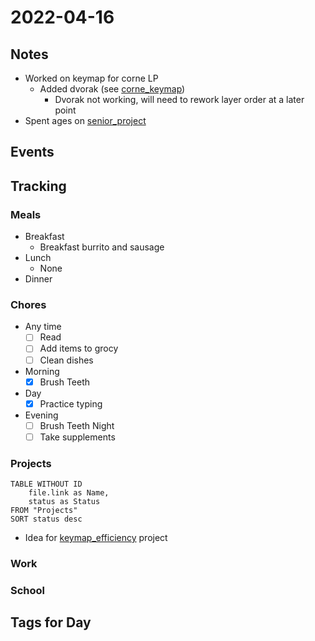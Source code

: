 # 2022-04-16
## Notes
- Worked on keymap for corne LP
	- Added dvorak (see [corne_keymap](../Attachments/corne_keymap.pdf))
		- Dvorak not working, will need to rework layer order at a later point
- Spent ages on [senior_project](../Projects/senior_project.md)
## Events

## Tracking
### Meals
- Breakfast
	- Breakfast burrito and sausage
- Lunch
	- None
- Dinner

### Chores
- Any time
	- [ ] Read
	- [ ] Add items to grocy
	- [ ] Clean dishes
- Morning
	- [x] Brush Teeth
- Day
	- [x] Practice typing
- Evening
	- [ ] Brush Teeth Night
	- [ ] Take supplements

### Projects
```dataview
TABLE WITHOUT ID
	file.link as Name,
	status as Status
FROM "Projects"
SORT status desc
```
- Idea for [keymap_efficiency](../Projects/keymap_efficiency.md) project
### Work

### School

## Tags for Day